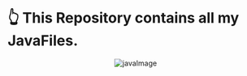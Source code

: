 # 👆 This Repository contains all my JavaFiles.
<p align="center"><img src="https://www.jrebel.com/sites/default/files/image/2020-05/image-blog-revel-top-java-tools.jpg" alt="javaImage"/></p>
